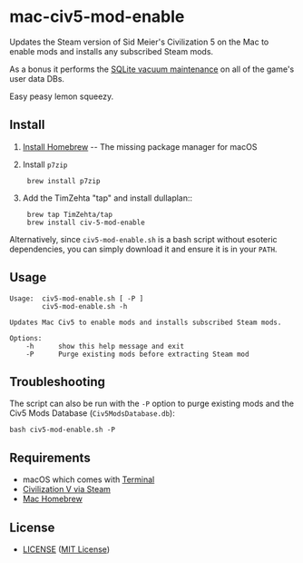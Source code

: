 # mac-civ5-mod-enable

Updates the Steam version of Sid Meier's Civilization 5 on the Mac to enable
mods and installs any subscribed Steam mods.

As a bonus it performs the [SQLite vacuum maintenance][vacuum] on all of the
game's user data DBs.

Easy peasy lemon squeezy.

[vacuum]: http://www.sqlite.org/lang_vacuum.html


## Install

1. [Install Homebrew][homebrew_install] -- The missing package manager for
   macOS
2. Install `p7zip`

        brew install p7zip

3. Add the TimZehta "tap" and install dullaplan::

        brew tap TimZehta/tap
        brew install civ-5-mod-enable

Alternatively, since `civ5-mod-enable.sh` is a bash script without esoteric
dependencies, you can simply download it and ensure it is in your `PATH`.

[homebrew_install]: http://brew.sh/#install


## Usage

```
Usage:  civ5-mod-enable.sh [ -P ]
        civ5-mod-enable.sh -h

Updates Mac Civ5 to enable mods and installs subscribed Steam mods.

Options:
    -h      show this help message and exit
    -P      Purge existing mods before extracting Steam mod
```

## Troubleshooting

The script can also be run with the `-P` option to purge existing mods and
the Civ5 Mods Database (`Civ5ModsDatabase.db`):

```
bash civ5-mod-enable.sh -P
```


## Requirements

- macOS which comes with [Terminal]
- [Civilization V via Steam]
- [Mac Homebrew][brew]

[Terminal]: http://en.wikipedia.org/wiki/Terminal_(OS_X)
[Civilization V via Steam]: http://store.steampowered.com/app/8930/
[brew]: http://brew.sh/


## License

- [LICENSE][license] ([MIT License][mit])

[license]: https://github.com/TimZehta/mac-civ5-mod-enable/blob/master/LICENSE
[mit]: http://www.opensource.org/licenses/MIT
